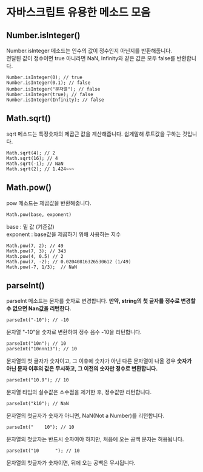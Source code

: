 # 자바스크립트 유용한 메소드 모음

## Number.isInteger()

Number.isInteger 메소드는 인수의 값이 정수인지 아닌지를 반환해줍니다.  
전달된 값이 정수이면 true 아니라면 NaN, Infinity와 같은 값은 모두 false를 반환합니다.

```JS
Number.isInteger(0); // true
Number.isInteger(0.1); // false
Number.isInteger("문자열"); // false
Number.isInteger(true); // false
Number.isInteger(Infinity); // false
```

## Math.sqrt()

sqrt 메소드는 특정숫자의 제곱근 값을 계산해줍니다. 쉽게말해 루트값을 구하는 것입니다.

```JS
Math.sqrt(4); // 2
Math.sqrt(16); // 4
Math.sqrt(-1); // NaN
Math.sqrt(2); // 1.424~~~
```

## Math.pow()

pow 메소드는 제곱값을 반환해줍니다.

```JS
Math.pow(base, exponent)
```
base : 밑 값 (기준값)  
exponent : base값을 제곱하기 위해 사용하는 지수

```JS
Math.pow(7, 2); // 49
Math.pow(7, 3); // 343
Math.pow(4, 0.5) // 2
Math.pow(7, -2); // 0.02040816326530612 (1/49)
Math.pow(-7, 1/3); 	// NaN
```

## parseInt()

parseInt 메소드는 문자를 숫자로 변경합니다.
**만약, string의 첫 글자를 정수로 변경할 수 없으면 Nan값을 리턴한다.**

```JS
parseInt("-10"); // -10
```
문자열 "-10"을 숫자로 변환하여 정수 음수 -10을 리턴합니다.

```JS
parseInt("10n"); // 10
parseInt("10nnn13"); // 10
```

문자열의 첫 글자가 숫자이고, 그 이후에 숫자가 아닌 다른 문자열이 나올 경우 **숫자가 아닌 문자 이후의 값은 무시하고, 그 이전의 숫자만 정수로 변환합니다.**

```JS
parseInt("10.9"); // 10
```
문자열 타입의 실수값은 소수점을 제거한 후, 정수값만 리턴합니다.

```JS
parseInt("k10"); // NaN
```

문자열의 첫글자가 숫자가 아니면, NaN(Not a Number)를 리턴합니다.

```JS
parseInt("    10"); // 10
```

문자열의 첫글자는 반드시 숫자여야 하지만, 처음에 오는 공백 문자는 허용됩니다.

```JS
parseInt("10      "); // 10
```

문자열의 첫글자가 숫자이면, 뒤에 오는 공백은 무시됩니다.

